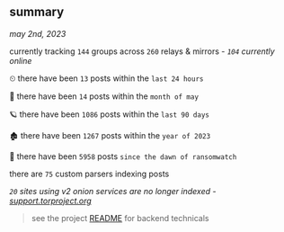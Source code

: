 
## summary
_may 2nd, 2023_

currently tracking `144` groups across `260` relays & mirrors - _`104` currently online_

⏲ there have been `13` posts within the `last 24 hours`

🦈 there have been `14` posts within the `month of may`

🪐 there have been `1086` posts within the `last 90 days`

🏚 there have been `1267` posts within the `year of 2023`

🦕 there have been `5958` posts `since the dawn of ransomwatch`

there are `75` custom parsers indexing posts

_`20` sites using v2 onion services are no longer indexed - [support.torproject.org](https://support.torproject.org/onionservices/v2-deprecation/)_

> see the project [README](https://github.com/joshhighet/ransomwatch#ransomwatch--) for backend technicals
